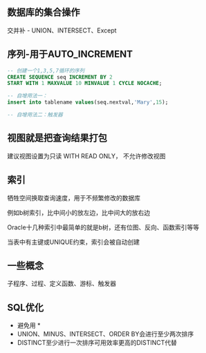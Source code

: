 ## 数据库的集合操作

交并补 - UNION、INTERSECT、Except

## 序列-用于AUTO_INCREMENT

```sql
-- 创建一个1,3,5,7循环的序列
CREATE SEQUENCE seq INCREMENT BY 2
START WITH 1 MAXVALUE 10 MINVALUE 1 CYCLE NOCACHE;

-- 自增用法一：
insert into tablename values(seq.nextval,'Mary',15); 

-- 自增用法二：触发器
```

## 视图就是把查询结果打包

建议视图设置为只读 WITH READ ONLY， 不允许修改视图

## 索引

牺牲空间换取查询速度，用于不频繁修改的数据库

例如b树索引，比中间小的放左边，比中间大的放右边

Oracle十几种索引中最简单的就是b树，还有位图、反向、函数索引等等

当表中有主键或UNIQUE约束，索引会被自动创建

## 一些概念

子程序、过程、定义函数、游标、触发器

## SQL优化

- 避免用 *
- UNION、MINUS、INTERSECT、ORDER BY会进行至少两次排序
- DISTINCT至少进行一次排序可用效率更高的DISTINCT代替